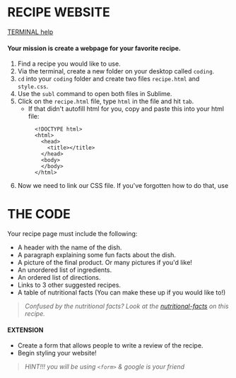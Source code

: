 # RECIPE WEBSITE
[TERMINAL help](https://github.com/codebug-tech/week-1-A)

#### Your mission is create a webpage for your favorite recipe.
1. Find a recipe you would like to use.
2. Via the terminal, create a new folder on your desktop called `coding`.
3. `cd` into your `coding` folder and create two files `recipe.html` and `style.css`.
4. Use the `subl` command to open both files in Sublime. 
5. Click on the `recipe.html` file, type `html` in the file and hit `tab`. 
    * If that didn't autofill html for you, copy and paste this into your html file: 
        ```
          <!DOCTYPE html>
          <html>
            <head>
              <title></title>
            </head>
            <body>
            </body>
          </html>
        ```
6. Now we need to link our CSS file. If you've forgotten how to do that, use 

# THE CODE
Your recipe page must include the following:

* A header with the name of the dish.
* A paragraph explaining some fun facts about the dish.
* A picture of the final product. Or many pictures if you'd like!
* An unordered list of ingredients.
* An ordered list of directions.
* Links to 3 other suggested recipes.
* A table of nutritional facts (You can make these up if you would like to!) 

>  *Confused by the nutritional facts? Look at the [nutritional-facts](https://www.bettycrocker.com/recipes/italian-sausage-lasagna/2601a67c-438d-407a-b163-2f57ede06cb9) on this recipe.* 

#### EXTENSION

* Create a form that allows people to write a review of the recipe. 
* Begin styling your website!

> *HINT!!! you will be using `<form>` & google is your friend*